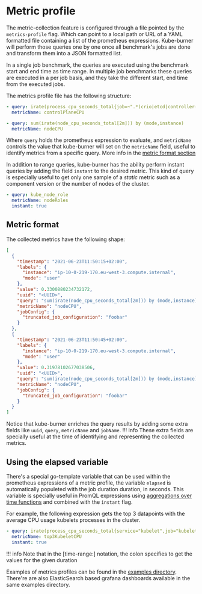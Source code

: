# Metric profile

The metric-collection feature is configured through a file pointed by the `metrics-profile` flag. Which can point to a local path or URL of a YAML formatted file containing a list of the prometheus expressions. Kube-burner will perform those queries one by one once all benchmark's jobs are done and transform them into a JSON formatted list.

In a single job benchmark, the queries are executed using the benchmark start and end time as time range. In multiple job benchmarks these queries are executed in a per job basis, and they take the different start, end time from the executed jobs.

The metrics profile file has the following structure:

```yaml
- query: irate(process_cpu_seconds_total{job=~".*(crio|etcd|controller-manager|apiserver|scheduler).*"}[2m])
  metricName: controlPlaneCPU

- query: sum(irate(node_cpu_seconds_total[2m])) by (mode,instance)
  metricName: nodeCPU
```

Where `query` holds the prometheus expression to evaluate, and `metricName` controls the value that kube-burner will set on the `metricName` field, useful to identify metrics from a specific query. More info in the [metric format section](#metric-format)

In addition to range queries, kube-burner has the ability perform instant queries by adding the field `instant` to the desired metric. This kind of query is especially useful to get only one sample of a *static* metric such as a component version or the number of nodes of the cluster.

```yaml
- query: kube_node_role
  metricName: nodeRoles
  instant: true
```

## Metric format

The collected metrics have the following shape:

```json
[
  {
    "timestamp": "2021-06-23T11:50:15+02:00",
    "labels": {
      "instance": "ip-10-0-219-170.eu-west-3.compute.internal",
      "mode": "user"
    },
    "value": 0.3300880234732172,
    "uuid": "<UUID>",
    "query": "sum(irate(node_cpu_seconds_total[2m])) by (mode,instance) > 0",
    "metricName": "nodeCPU",
    "jobConfig": {
      "truncated_job_configuration": "foobar"
    }
  },
  {
    "timestamp": "2021-06-23T11:50:45+02:00",
    "labels": {
      "instance": "ip-10-0-219-170.eu-west-3.compute.internal",
      "mode": "user"
    },
    "value": 0.31978102677038506,
    "uuid": "<UUID>",
    "query": "sum(irate(node_cpu_seconds_total[2m])) by (mode,instance) > 0",
    "metricName": "nodeCPU",
    "jobConfig": {
      "truncated_job_configuration": "foobar"
    }
  }
]
```

Notice that kube-burner enriches the query results by adding some extra fields like `uuid`, `query`, `metricName` and `jobName`.
!!! info
    These extra fields are specially useful at the time of identifying and representing the collected metrics.

## Using the elapsed variable

There's a special go-template variable that can be used within the prometheus expressions of a metric profile, the variable `elapsed` is automatically populeted with the job duration duration, in seconds. This variable is specially useful in PromQL expressions using [aggregations over time functions](https://prometheus.io/docs/prometheus/latest/querying/functions/#aggregation_over_time) and combined with the `instant` flag.

For example, the following expression gets the top 3 datapoints with the average CPU usage kubelets processes in the cluster.

```yaml
- query: irate(process_cpu_seconds_total{service="kubelet",job="kubelet"}[2m]) * 100 and on (node) topk(3,avg_over_time(irate(process_cpu_seconds_total{service="kubelet",job="kubelet"}[2m])[{{ .elapsed }}:]))
  metricName: top3KubeletCPU
  instant: true
```

!!! info
    Note that in the [time-range:] notation, the colon specifies to get the values for the given duration

Examples of metrics profiles can be found in the [examples directory](https://github.com/cloud-bulldozer/kube-burner/tree/master/examples/). There're are also ElasticSearch based grafana dashboards available in the same examples directory.
